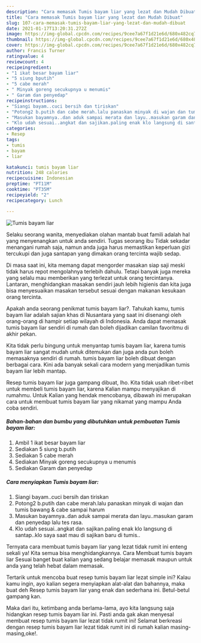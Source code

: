 ```yaml
---
description: "Cara memasak Tumis bayam liar yang lezat dan Mudah Dibuat"
title: "Cara memasak Tumis bayam liar yang lezat dan Mudah Dibuat"
slug: 107-cara-memasak-tumis-bayam-liar-yang-lezat-dan-mudah-dibuat
date: 2021-01-17T13:20:31.272Z
image: https://img-global.cpcdn.com/recipes/9cee7a67f1d21e6d/680x482cq70/tumis-bayam-liar-foto-resep-utama.jpg
thumbnail: https://img-global.cpcdn.com/recipes/9cee7a67f1d21e6d/680x482cq70/tumis-bayam-liar-foto-resep-utama.jpg
cover: https://img-global.cpcdn.com/recipes/9cee7a67f1d21e6d/680x482cq70/tumis-bayam-liar-foto-resep-utama.jpg
author: Francis Turner
ratingvalue: 4
reviewcount: 4
recipeingredient:
- "1 ikat besar bayam liar"
- "5 siung bputih"
- "5 cabe merah"
- " Minyak goreng secukupnya u menumis"
- " Garam dan penyedap"
recipeinstructions:
- "Siangi bayam..cuci bersih dan tiriskan"
- "Potong2 b.putih dan cabe merah.lalu panaskan minyak di wajan dan tumis bawang &amp; cabe sampai harum"
- "Masukan bayamnya..dan aduk sampai merata dan layu..masukan garam dan penyedap lalu tes rasa."
- "Klo udah sesuai..angkat dan sajikan.paling enak klo langsung di santap..klo saya saat mau di sajikan baru di tumis.."
categories:
- Resep
tags:
- tumis
- bayam
- liar

katakunci: tumis bayam liar 
nutrition: 248 calories
recipecuisine: Indonesian
preptime: "PT11M"
cooktime: "PT35M"
recipeyield: "2"
recipecategory: Lunch

---
```



![Tumis bayam liar](https://img-global.cpcdn.com/recipes/9cee7a67f1d21e6d/680x482cq70/tumis-bayam-liar-foto-resep-utama.jpg)

Selaku seorang wanita, menyediakan olahan mantab buat famili adalah hal yang menyenangkan untuk anda sendiri. Tugas seorang ibu Tidak sekadar menangani rumah saja, namun anda juga harus memastikan keperluan gizi tercukupi dan juga santapan yang dimakan orang tercinta wajib sedap.

Di masa  saat ini, kita memang dapat mengorder masakan siap saji meski tidak harus repot mengolahnya terlebih dahulu. Tetapi banyak juga mereka yang selalu mau memberikan yang terlezat untuk orang tercintanya. Lantaran, menghidangkan masakan sendiri jauh lebih higienis dan kita juga bisa menyesuaikan masakan tersebut sesuai dengan makanan kesukaan orang tercinta. 



Apakah anda seorang penikmat tumis bayam liar?. Tahukah kamu, tumis bayam liar adalah sajian khas di Nusantara yang saat ini disenangi oleh orang-orang di hampir setiap wilayah di Indonesia. Anda dapat memasak tumis bayam liar sendiri di rumah dan boleh dijadikan camilan favoritmu di akhir pekan.

Kita tidak perlu bingung untuk menyantap tumis bayam liar, karena tumis bayam liar sangat mudah untuk ditemukan dan juga anda pun boleh memasaknya sendiri di rumah. tumis bayam liar boleh dibuat dengan berbagai cara. Kini ada banyak sekali cara modern yang menjadikan tumis bayam liar lebih mantap.

Resep tumis bayam liar juga gampang dibuat, lho. Kita tidak usah ribet-ribet untuk membeli tumis bayam liar, karena Kalian mampu menyajikan di rumahmu. Untuk Kalian yang hendak mencobanya, dibawah ini merupakan cara untuk membuat tumis bayam liar yang nikamat yang mampu Anda coba sendiri.

<!--inarticleads1-->

##### Bahan-bahan dan bumbu yang dibutuhkan untuk pembuatan Tumis bayam liar:

1. Ambil 1 ikat besar bayam liar
1. Sediakan 5 siung b.putih
1. Sediakan 5 cabe merah
1. Sediakan  Minyak goreng secukupnya u menumis
1. Sediakan  Garam dan penyedap




<!--inarticleads2-->

##### Cara menyiapkan Tumis bayam liar:

1. Siangi bayam..cuci bersih dan tiriskan
1. Potong2 b.putih dan cabe merah.lalu panaskan minyak di wajan dan tumis bawang &amp; cabe sampai harum
1. Masukan bayamnya..dan aduk sampai merata dan layu..masukan garam dan penyedap lalu tes rasa.
1. Klo udah sesuai..angkat dan sajikan.paling enak klo langsung di santap..klo saya saat mau di sajikan baru di tumis..




Ternyata cara membuat tumis bayam liar yang lezat tidak rumit ini enteng sekali ya! Kita semua bisa menghidangkannya. Cara Membuat tumis bayam liar Sesuai banget buat kalian yang sedang belajar memasak maupun untuk anda yang telah hebat dalam memasak.

Tertarik untuk mencoba buat resep tumis bayam liar lezat simple ini? Kalau kamu ingin, ayo kalian segera menyiapkan alat-alat dan bahannya, maka buat deh Resep tumis bayam liar yang enak dan sederhana ini. Betul-betul gampang kan. 

Maka dari itu, ketimbang anda berlama-lama, ayo kita langsung saja hidangkan resep tumis bayam liar ini. Pasti anda gak akan menyesal membuat resep tumis bayam liar lezat tidak rumit ini! Selamat berkreasi dengan resep tumis bayam liar lezat tidak rumit ini di rumah kalian masing-masing,oke!.

